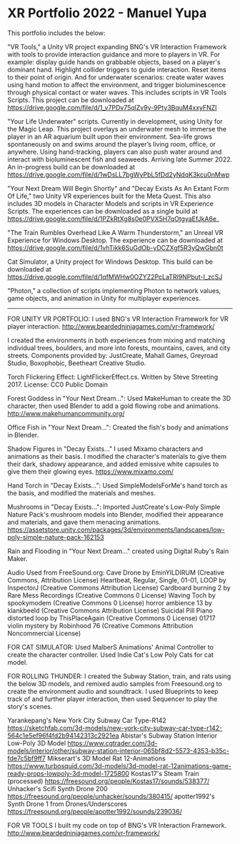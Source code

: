 # XR Portfolio 2022 - Manuel Yupa

This portfolio includes the below:

"VR Tools," a Unity VR project expanding BNG's VR Interaction Framework with tools to provide interaction guidance and more to players in VR. For example: display guide hands on grabbable objects, based on a player's dominant hand. Highlight collider triggers to guide interaction. Reset items to their point of origin. And for underwater scenarios: create water waves using hand motion to affect the environment, and trigger bioluminescence through physical contact or water waves. This includes scripts in VR Tools Scripts. This project can be downloaded at https://drive.google.com/file/d/1_v7PDv75qlZv9y-9Pty3BquM4xxyFNZI

"Your Life Underwater" scripts. Currently in development, using Unity for the Magic Leap. This project overlays an underwater mesh to immerse the player in an AR aquarium built upon their environment. Sea-life grows spontaneously on and swims around the player’s living room, office, or anywhere. Using hand-tracking, players can also push water around and interact with bioluminescent fish and seaweeds. Arriving late Summer 2022. An in-progress build can be downloaded at https://drive.google.com/file/d/1wDsLL7bgWyPbL5fDd2yNdqK3kcu0nMwp

"Your Next Dream Will Begin Shortly" and "Decay Exists As An Extant Form Of Life," two Unity VR experiences built for the Meta Quest. This also includes 3D models in Character Models and scripts in VR Experience Scripts. The experiences can be downloaded as a single build at https://drive.google.com/file/d/1PZkRtXg8s0e0PVX5H7qOtgyaEfJkA6e_

"The Train Rumbles Overhead Like A Warm Thunderstorm," an Unreal VR Experience for Windows Desktop. The experience can be downloaded at https://drive.google.com/file/d/1vhTikk6SuGdOb-yDCZXgf5R3yQwGbn0t

Cat Simulator, a Unity project for Windows Desktop. This build can be downloaded at https://drive.google.com/file/d/1qfMWHw0OZYZ2PcLaTRl9NPbut-I_zcSJ

"Photon," a collection of scripts implementing Photon to network values, game objects, and animation in Unity for multiplayer experiences.

-----------------------------------------------------------------------------------------------

FOR UNITY VR PORTFOLIO: 
I used BNG's VR Interaction Framework for VR player interaction.
http://www.beardedninjagames.com/vr-framework/

I created the environments in both experiences from mixing and matching individual trees, boulders, and more into forests, mountains, caves, and city streets.
Components provided by: JustCreate, Mahall Games, Greyroad Studio, Boxophobic, Beetheart Creative Studio.

Torch Flickering Effect: LightFlickerEffect.cs. Written by Steve Streeting 2017. License: CC0 Public Domain 

Forest Goddess in "Your Next Dream...": Used MakeHuman to create the 3D character, then used Blender to add a gold flowing robe and animations.
http://www.makehumancommunity.org/

Office Fish in "Your Next Dream...": Created the fish's body and animations in Blender. 

Shadow Figures in "Decay Exists..." I used Mixamo characters and animations as their basis. I modified the character's materials to give them their dark, shadowy appearance, and added emissive white capsules to give them their glowing eyes.
https://www.mixamo.com/

Hand Torch in "Decay Exists...": Used SimpleModelsForMe's hand torch as the basis, and modified the materials and meshes.

Mushrooms in "Decay Exists...": Imported JustCreate's Low-Poly Simple Nature Pack's mushroom models into Blender, modified their appearance and materials,
and gave them menacing animations.
https://assetstore.unity.com/packages/3d/environments/landscapes/low-poly-simple-nature-pack-162153

Rain and Flooding in "Your Next Dream..." created using Digital Ruby's Rain Maker.

Audio Used from FreeSound.org: 
Cave Drone by EminYILDIRUM (Creative Commons, Attribution License)
Heartbeat, Regular, Single, 01-01, LOOP by InspectorJ (Creative Commons Attribution License)
Cardboard burning 2 by Rare Mess Recordings (Creative Commons 0 License)
Waving Toch by spookymodem (Creative Commons 0 License)
horror ambience 13 by klankbeeld (Creative Commons Attribution License)
Suicidal Pill Piano distorted loop by ThisPlaceAgain (Creative Commons 0 License)
01717 violin mystery by Robinhood 76 (Creative Commons Attribution Noncommercial License)

FOR CAT SIMULATOR:
Used MalberS Animations' Animal Controller to create the character controller. Used Indie Cat's Low Poly Cats for cat model.

FOR ROLLING THUNDER:
I created the Subway Station, train, and rats using the below 3D models, and remixed audio samples from Freesound.org to create the environment audio and soundtrack.
I used Blueprints to keep track of and further player interaction, then used Sequencer to play the story's scenes.

Yarankepang's New York City Subway Car Type-R142 https://sketchfab.com/3d-models/new-york-city-subway-car-type-r142-564c1e5ef96f4fd2b94142313c2921ea
Abistar's Subway Station Interior Low-Poly 3D Model https://www.cgtrader.com/3d-models/interior/other/subway-station-interior-065bf8d2-5573-4353-b35c-fde7c5bf9ff7
Mikserart's 3D Model Rat 12-Animations https://www.turbosquid.com/3d-models/3d-model-rat-12animations-game-ready-props-lowpoly-3d-model-1725800
Kostas17's Steam Train (processed) https://freesound.org/people/Kostas17/sounds/538377/
Unhacker's Scifi Synth Drone 200 https://freesound.org/people/unhacker/sounds/380415/
apotter1992's Synth Drone 1 from Drones/Underscores https://freesound.org/people/apotter1992/sounds/239036/

FOR VR TOOLS
I built my code on top of BNG's VR Interaction Framework.
http://www.beardedninjagames.com/vr-framework/
